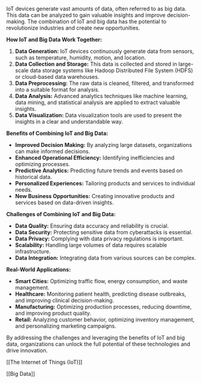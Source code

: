 IoT devices generate vast amounts of data, often referred to as big data. This data can be analyzed to gain valuable insights and improve decision-making. The combination of IoT and big data has the potential to revolutionize industries and create new opportunities.

**How IoT and Big Data Work Together:**

1. **Data Generation:** IoT devices continuously generate data from sensors, such as temperature, humidity, motion, and location.
2. **Data Collection and Storage:** This data is collected and stored in large-scale data storage systems like Hadoop Distributed File System (HDFS) or cloud-based data warehouses.
3. **Data Preprocessing:** The raw data is cleaned, filtered, and transformed into a suitable format for analysis.
4. **Data Analysis:** Advanced analytics techniques like machine learning, data mining, and statistical analysis are applied to extract valuable insights.
5. **Data Visualization:** Data visualization tools are used to present the insights in a clear and understandable way.

**Benefits of Combining IoT and Big Data:**

- **Improved Decision Making:** By analyzing large datasets, organizations can make informed decisions.
- **Enhanced Operational Efficiency:** Identifying inefficiencies and optimizing processes.
- **Predictive Analytics:** Predicting future trends and events based on historical data.
- **Personalized Experiences:** Tailoring products and services to individual needs.
- **New Business Opportunities:** Creating innovative products and services based on data-driven insights.

**Challenges of Combining IoT and Big Data:**

- **Data Quality:** Ensuring data accuracy and reliability is crucial.
- **Data Security:** Protecting sensitive data from cyberattacks is essential.
- **Data Privacy:** Complying with data privacy regulations is important.
- **Scalability:** Handling large volumes of data requires scalable infrastructure.
- **Data Integration:** Integrating data from various sources can be complex.

**Real-World Applications:**

- **Smart Cities:** Optimizing traffic flow, energy consumption, and waste management.
- **Healthcare:** Monitoring patient health, predicting disease outbreaks, and improving clinical decision-making.
- **Manufacturing:** Optimizing production processes, reducing downtime, and improving product quality.
- **Retail:** Analyzing customer behavior, optimizing inventory management, and personalizing marketing campaigns.

By addressing the challenges and leveraging the benefits of IoT and big data, organizations can unlock the full potential of these technologies and drive innovation.

[[The Internet of Things (IoT)]]

[[Big Data]]
